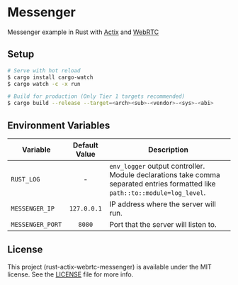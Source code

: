 # Messenger

[Actix]: https://actix.rs/
[WebRTC]: https://webrtc.rs/

Messenger example in Rust with [Actix] and [WebRTC]

## Setup

```bash
# Serve with hot reload
$ cargo install cargo-watch
$ cargo watch -c -x run

# Build for production (Only Tier 1 targets recommended)
$ cargo build --release --target=<arch><sub>-<vendor>-<sys>-<abi>
```

## Environment Variables

| Variable         | Default Value | Description                                                                                                                   |
|------------------|:-------------:|-------------------------------------------------------------------------------------------------------------------------------|
| `RUST_LOG`       |       -       | `env_logger` output controller. Module declarations take comma separated entries formatted like `path::to::module=log_level`. |
| `MESSENGER_IP`   |  `127.0.0.1`  | IP address where the server will run.                                                                                         |
| `MESSENGER_PORT` |    `8080`     | Port that the server will listen to.                                                                                          |

## License

This project (rust-actix-webrtc-messenger) is available under the MIT license. See the [LICENSE](LICENSE) file for more info.
